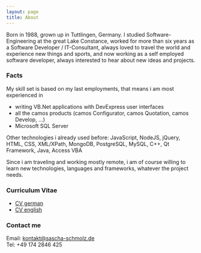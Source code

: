 ```yaml
---
layout: page
title: About
---
```


Born in 1988, grown up in Tuttlingen, Germany. I studied Software-Engineering at the great Lake Constance, worked for more than six years as a Software Developer / IT-Consultant, always loved to travel the world and experience new things and sports, and now working as a self employed software developer, always interested to hear about new ideas and projects.

### Facts
My skill set is based on my last employments, that means i am most experienced in 
 - writing VB.Net applications with DevExpress user interfaces 
 - all the camos products (camos Configurator, camos Quotation, camos Develop, ...)
 - Microsoft SQL Server

Other technologies i already used before:
JavaScript, NodeJS, jQuery, HTML, CSS, XML/XPath, MongoDB, PostgreSQL, MySQL, C++, Qt Framework, Java, Access VBA

Since i am traveling and working mostly remote, i am of course willing to learn new technologies, languages and frameworks, whatever the project needs.

### Curriculum Vitae
 - [CV german](/_docs/CV_ger.pdf)
 - [CV english](/_docs/CV_eng.pdf)

### Contact me
Email:  [kontakt@sascha-schmolz.de](mailto:kontakt@sascha-schmolz.de)  
Tel:    +49 174 2846 425
